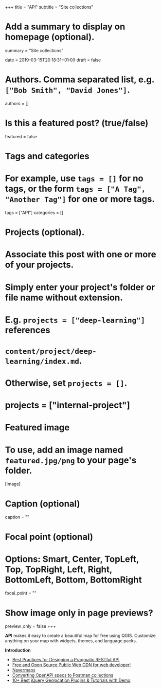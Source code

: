 +++
title = "API"
subtitle = "Site collections"

# Add a summary to display on homepage (optional).
summary = "Site collections"

date = 2019-03-15T20:18:31+01:00
draft = false

# Authors. Comma separated list, e.g. `["Bob Smith", "David Jones"]`.
authors = []

# Is this a featured post? (true/false)
featured = false

# Tags and categories
# For example, use `tags = []` for no tags, or the form `tags = ["A Tag", "Another Tag"]` for one or more tags.
tags = ["API"]
categories = []

# Projects (optional).
#   Associate this post with one or more of your projects.
#   Simply enter your project's folder or file name without extension.
#   E.g. `projects = ["deep-learning"]` references
#   `content/project/deep-learning/index.md`.
#   Otherwise, set `projects = []`.
# projects = ["internal-project"]

# Featured image
# To use, add an image named `featured.jpg/png` to your page's folder.
[image]
  # Caption (optional)
  caption = ""

  # Focal point (optional)
  # Options: Smart, Center, TopLeft, Top, TopRight, Left, Right, BottomLeft, Bottom, BottomRight
  focal_point = ""

  # Show image only in page previews?
  preview_only = false
+++

**API** makes it easy to create a beautiful map for free using QGIS. Customize anything on your map with widgets, themes, and language packs.



**Introduction**

- [Best Practices for Designing a Pragmatic RESTful API](https://www.vinaysahni.com/best-practices-for-a-pragmatic-restful-api)
- [Free and Open Source Public Web CDN for web developer!](https://cdnjs.com/)
- [Navermaps](https://navermaps.github.io/maps.js/docs/naver.maps.MapSystemProjection.html#getDistance)
- [Converting OpenAPI specs to Postman collections](https://blog.getpostman.com/2019/01/05/converting-openapi-specs-to-postman-collections/)
- [10+ Best jQuery Geolocation Plugins & Tutorials with Demo](https://medium.com/@krissanawat/10-best-jquery-geolocation-plugins-tutorials-with-demo-50391769cdd9)
